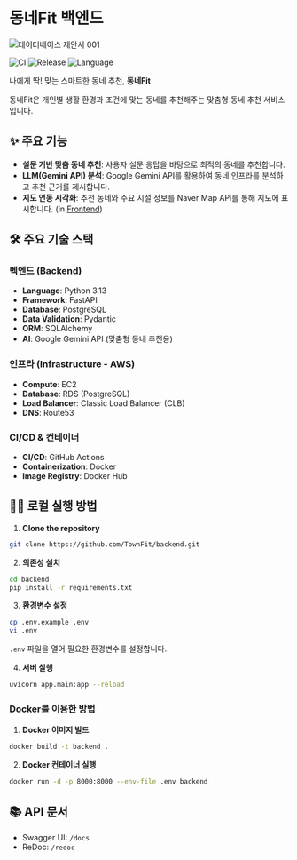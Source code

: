 # 동네Fit 백엔드

![데이터베이스 제안서 001](https://github.com/user-attachments/assets/68106c71-2a8c-4946-b1c8-dd8a1f7e2dff)

![CI](https://github.com/TownFit/backend/actions/workflows/deploy.yml/badge.svg)
![Release](https://img.shields.io/github/v/release/TownFit/backend)
![Language](https://img.shields.io/github/languages/top/TownFit/backend)

나에게 딱! 맞는 스마트한 동네 추천, **동네Fit**

동네Fit은 개인별 생활 환경과 조건에 맞는 동네를 추천해주는 맞춤형 동네 추천 서비스입니다.

## ✨ 주요 기능

- **설문 기반 맞춤 동네 추천**: 사용자 설문 응답을 바탕으로 최적의 동네를 추천합니다.
- **LLM(Gemini API) 분석**: Google Gemini API를 활용하여 동네 인프라를 분석하고 추천 근거를 제시합니다.
- **지도 연동 시각화**: 추천 동네와 주요 시설 정보를 Naver Map API를 통해 지도에 표시합니다. (in [Frontend](https://github.com/TownFit/frontend))

## 🛠️ 주요 기술 스택

### 벡엔드 (Backend)

- **Language**: Python 3.13
- **Framework**: FastAPI
- **Database**: PostgreSQL
- **Data Validation**: Pydantic
- **ORM**: SQLAlchemy
- **AI**: Google Gemini API (맞춤형 동네 추천용)

### 인프라 (Infrastructure - AWS)

- **Compute**: EC2
- **Database**: RDS (PostgreSQL)
- **Load Balancer**: Classic Load Balancer (CLB)
- **DNS**: Route53

### CI/CD & 컨테이너

- **CI/CD**: GitHub Actions
- **Containerization**: Docker
- **Image Registry**: Docker Hub

## 🏃‍♂️ 로컬 실행 방법

1. **Clone the repository**

```bash
git clone https://github.com/TownFit/backend.git
```

2. **의존성 설치**

```bash
cd backend
pip install -r requirements.txt
```

3. **환경변수 설정**

```bash
cp .env.example .env
vi .env
```

`.env` 파일을 열어 필요한 환경변수를 설정합니다.

4. **서버 실행**

```bash
uvicorn app.main:app --reload
```

### Docker를 이용한 방법

1. **Docker 이미지 빌드**

```bash
docker build -t backend .
```

2. **Docker 컨테이너 실행**

```bash
docker run -d -p 8000:8000 --env-file .env backend
```

## 📚 API 문서

- Swagger UI: `/docs`
- ReDoc: `/redoc`
